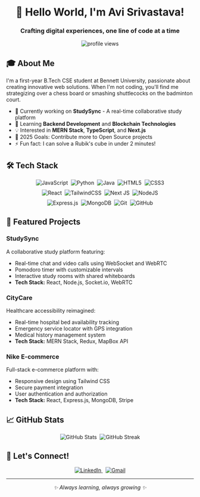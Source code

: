 <h1 align="center">👋 Hello World, I'm Avi Srivastava!</h1>
<h3 align="center">Crafting digital experiences, one line of code at a time</h3>

<p align="center">
  <img src="https://komarev.com/ghpvc/?username=avisrivastava254084&label=Profile%20views&color=0e75b6&style=flat" alt="profile views" />
</p>

## 🎓 About Me

I'm a first-year B.Tech CSE student at Bennett University, passionate about creating innovative web solutions. When I'm not coding, you'll find me strategizing over a chess board or smashing shuttlecocks on the badminton court.

- 🔭 Currently working on **StudySync** - A real-time collaborative study platform
- 🌱 Learning **Backend Development** and **Blockchain Technologies**
- 💡 Interested in **MERN Stack**, **TypeScript**, and **Next.js**
- 🎯 2025 Goals: Contribute more to Open Source projects
- ⚡ Fun fact: I can solve a Rubik's cube in under 2 minutes!

## 🛠️ Tech Stack

<div align="center">
  <img src="https://img.shields.io/badge/javascript-%23323330.svg?style=for-the-badge&logo=javascript&logoColor=%23F7DF1E" alt="JavaScript" />&nbsp;
  <img src="https://img.shields.io/badge/python-3670A0?style=for-the-badge&logo=python&logoColor=ffdd54" alt="Python" />&nbsp;
  <img src="https://img.shields.io/badge/java-%23ED8B00.svg?style=for-the-badge&logo=openjdk&logoColor=white" alt="Java" />&nbsp;
  <img src="https://img.shields.io/badge/html5-%23E34F26.svg?style=for-the-badge&logo=html5&logoColor=white" alt="HTML5" />&nbsp;
  <img src="https://img.shields.io/badge/css3-%231572B6.svg?style=for-the-badge&logo=css3&logoColor=white" alt="CSS3" />
</div>

<div align="center" style="margin-top: 10px;">
  <img src="https://img.shields.io/badge/react-%2320232a.svg?style=for-the-badge&logo=react&logoColor=%2361DAFB" alt="React" />&nbsp;
  <img src="https://img.shields.io/badge/tailwindcss-%2338B2AC.svg?style=for-the-badge&logo=tailwind-css&logoColor=white" alt="TailwindCSS" />&nbsp;
  <img src="https://img.shields.io/badge/Next-black?style=for-the-badge&logo=next.js&logoColor=white" alt="Next JS" />&nbsp;
  <img src="https://img.shields.io/badge/node.js-6DA55F?style=for-the-badge&logo=node.js&logoColor=white" alt="NodeJS" />
</div>

<div align="center" style="margin-top: 10px;">
  <img src="https://img.shields.io/badge/express.js-%23404d59.svg?style=for-the-badge&logo=express&logoColor=%2361DAFB" alt="Express.js" />&nbsp;
  <img src="https://img.shields.io/badge/MongoDB-%234ea94b.svg?style=for-the-badge&logo=mongodb&logoColor=white" alt="MongoDB" />&nbsp;
  <img src="https://img.shields.io/badge/git-%23F05033.svg?style=for-the-badge&logo=git&logoColor=white" alt="Git" />&nbsp;
  <img src="https://img.shields.io/badge/github-%23121011.svg?style=for-the-badge&logo=github&logoColor=white" alt="GitHub" />
</div>

## 🎯 Featured Projects

### StudySync
A collaborative study platform featuring:
- Real-time chat and video calls using WebSocket and WebRTC
- Pomodoro timer with customizable intervals
- Interactive study rooms with shared whiteboards
- **Tech Stack:** React, Node.js, Socket.io, WebRTC

### CityCare
Healthcare accessibility reimagined:
- Real-time hospital bed availability tracking
- Emergency service locator with GPS integration
- Medical history management system
- **Tech Stack:** MERN Stack, Redux, MapBox API

### Nike E-commerce
Full-stack e-commerce platform with:
- Responsive design using Tailwind CSS
- Secure payment integration
- User authentication and authorization
- **Tech Stack:** React, Express.js, MongoDB, Stripe


## 📈 GitHub Stats

<div align="center">
  <img src="https://github-readme-stats.vercel.app/api?username=AviNormie&show_icons=true&theme=radical" alt="GitHub Stats" />&nbsp;
  <img src="https://github-readme-streak-stats.herokuapp.com/?user=AviNormie&theme=radical" alt="GitHub Streak" />
</div>

## 🤝 Let's Connect!

<div align="center">
  <a href="https://www.linkedin.com/in/avi-srivastava-567067306/" target="_blank">
    <img src="https://img.shields.io/badge/linkedin-%230077B5.svg?style=for-the-badge&logo=linkedin&logoColor=white" alt="LinkedIn" />
  </a>&nbsp;
  <a href="mailto:your.email@example.com">
    <img src="https://img.shields.io/badge/Gmail-D14836?style=for-the-badge&logo=gmail&logoColor=white" alt="Gmail" />
  </a>
</div>

---

<p align="center">
  <i>✨ Always learning, always growing ✨</i>
</p>
